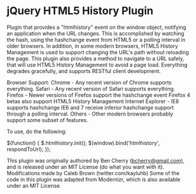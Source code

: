 jQuery HTML5 History Plugin
===========================

Plugin that provides a "htmlhistory" event on the window object, notifying an application when the URL changes.
This is accomplished by watching the hash, using the hashchange event from HTML5 or a polling interval in older browsers.
In addition, in some modern browsers, HTML5 History Management is used to support changing the URL's path without reloading the page.
This plugin also provides a method to navigate to a URL safely, that will use HTML5 History Management to avoid a page load.
Everything degrades gracefully, and supports RESTful client development.

Browser Support:
 Chrome  - Any recent version of Chrome supports everything.
 Safari  - Any recent version of Safari supports everything.
 Firefox - Newer versions of Firefox support the hashchange event
           Firefox 4 betas also support HTML5 History Management
 Internet Explorer - IE8 supports hashchange
                     IE6 and 7 receive inferior hashchange support through a polling interval.
 Others  - Other modern browsers probably support some subset of features.


To use, do the following:

  $(function() {
      $.htmlhistory.init();
      $(window).bind('htmlhistory', respondToUrl);
  });

This plugin was originally authored by Ben Cherry (bcherry@gmail.com), and is released under an MIT License (do what you want with it).
Modifications made by Caleb Brown (twitter.com/kayluhb)
Some of the code in this plugin was adapted from Modernizr, which is also available under an MIT License.